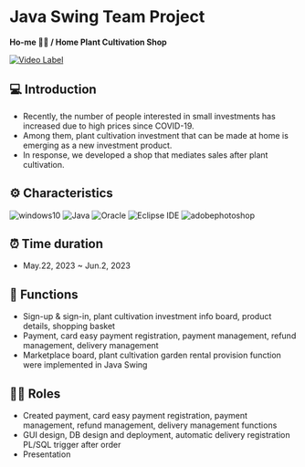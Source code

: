 # Java Swing Team Project
**Ho-me 👩‍🌾 / Home Plant Cultivation Shop**

[![Video Label](http://img.youtube.com/vi/d-W_qEYYTWM/0.jpg)](https://youtu.be/d-W_qEYYTWM)

## 💻 Introduction
* Recently, the number of people interested in small investments has increased due to high prices since COVID-19.
* Among them, plant cultivation investment that can be made at home is emerging as a new investment product.
* In response, we developed a shop that mediates sales after plant cultivation.

## ⚙️ Characteristics
![windows10](https://img.shields.io/badge/windows10-0078D6.svg?&style=for-the-badge&logo=windows10&logoColor=white)
![Java](https://img.shields.io/badge/Java-007396.svg?&style=for-the-badge&logo=Java&logoColor=white)
![Oracle](https://img.shields.io/badge/Oracle-F80000.svg?&style=for-the-badge&logo=Oracle&logoColor=white)
![Eclipse IDE](https://img.shields.io/badge/Eclipse%20IDE-2C2255.svg?&style=for-the-badge&logo=Eclipse%20IDE&logoColor=white)
![adobephotoshop](https://img.shields.io/badge/adobephotoshop-31A8FF.svg?&style=for-the-badge&logo=adobephotoshop&logoColor=white)

## ⏰ Time duration
* May.22, 2023 ~ Jun.2, 2023

## 📌 Functions
* Sign-up & sign-in, plant cultivation investment info board, product details, shopping basket
* Payment, card easy payment registration, payment management, refund management, delivery management
* Marketplace board, plant cultivation garden rental provision function were implemented in Java Swing

## 👩‍💻 Roles
* Created payment, card easy payment registration, payment management, refund management, delivery management functions
* GUI design, DB design and deployment, automatic delivery registration PL/SQL trigger after order
* Presentation

